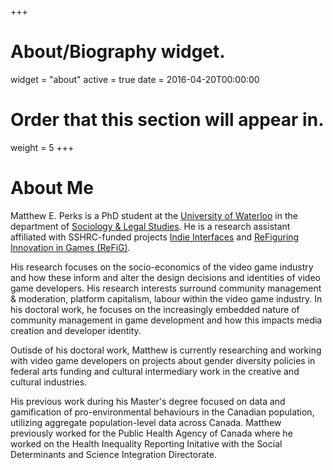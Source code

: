+++
# About/Biography widget.
widget = "about"
active = true
date = 2016-04-20T00:00:00

# Order that this section will appear in.
weight = 5
+++

# About Me

Matthew E. Perks is a PhD student at the [University of Waterloo](https://uwaterloo.ca/) in the department of [Sociology & Legal Studies](https://uwaterloo.ca/sociology-and-legal-studies/). He is a research assistant affiliated with SSHRC-funded projects [Indie Interfaces](https://www.indieinterfaces.com/) and [ReFiguring Innovation in Games (ReFiG)](http://www.refig.ca/).

His research focuses on the socio-economics of the video game industry and how these inform and alter the design decisions and identities of video game developers. His research interests surround community management & moderation, platform capitalism, labour within the video game industry. In his doctoral work, he focuses on the increasingly embedded nature of community management in game development and how this impacts media creation and developer identity.

Outisde of his doctoral work, Matthew is currently researching and working with video game developers on projects about gender diversity policies in federal arts funding and cultural intermediary work in the creative and cultural industries.

His previous work during his Master's degree focused on data and gamification of pro-environmental behaviours in the Canadian population, utilizing aggregate population-level data across Canada. Matthew previously worked for the Public Health Agency of Canada where he worked on the Health Inequality Reporting Initative with the Social Determinants and Science Integration Directorate.
